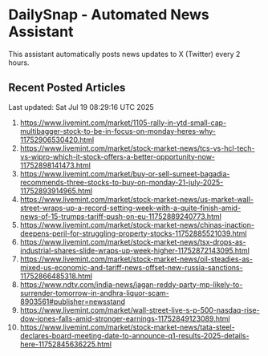 # DailySnap - Automated News Assistant

This assistant automatically posts news updates to X (Twitter) every 2 hours.

## Recent Posted Articles

Last updated: Sat Jul 19 08:29:16 UTC 2025

1. https://www.livemint.com/market/1105-rally-in-ytd-small-cap-multibagger-stock-to-be-in-focus-on-monday-heres-why-11752906530420.html
2. https://www.livemint.com/market/stock-market-news/tcs-vs-hcl-tech-vs-wipro-which-it-stock-offers-a-better-opportunity-now-11752898141473.html
3. https://www.livemint.com/market/buy-or-sell-sumeet-bagadia-recommends-three-stocks-to-buy-on-monday-21-july-2025-11752893914965.html
4. https://www.livemint.com/market/stock-market-news/us-market-wall-street-wraps-up-a-record-setting-week-with-a-quite-finish-amid-news-of-15-trumps-tariff-push-on-eu-11752889240773.html
5. https://www.livemint.com/market/stock-market-news/chinas-inaction-deepens-peril-for-struggling-property-stocks-11752885521039.html
6. https://www.livemint.com/market/stock-market-news/tsx-drops-as-industrial-shares-slide-wraps-up-week-higher-11752872143095.html
7. https://www.livemint.com/market/stock-market-news/oil-steadies-as-mixed-us-economic-and-tariff-news-offset-new-russia-sanctions-11752866485318.html
8. https://www.ndtv.com/india-news/jagan-reddy-party-mp-likely-to-surrender-tomorrow-in-andhra-liquor-scam-8903561#publisher=newsstand
9. https://www.livemint.com/market/wall-street-live-s-p-500-nasdaq-rise-dow-jones-falls-amid-stronger-earnings-11752849123089.html
10. https://www.livemint.com/market/stock-market-news/tata-steel-declares-board-meeting-date-to-announce-q1-results-2025-details-here-11752845636225.html
